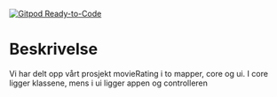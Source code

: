 [![Gitpod Ready-to-Code](https://img.shields.io/badge/Gitpod-Ready--to--Code-blue?logo=gitpod)](https://gitpod.stud.ntnu.no/#https://gitlab.stud.idi.ntnu.no/it1901/groups-2022/gr2240/gr2240)

# Beskrivelse 

Vi har delt opp vårt prosjekt movieRating i to mapper, core og ui. I core ligger klassene, mens i ui ligger appen og controlleren 




